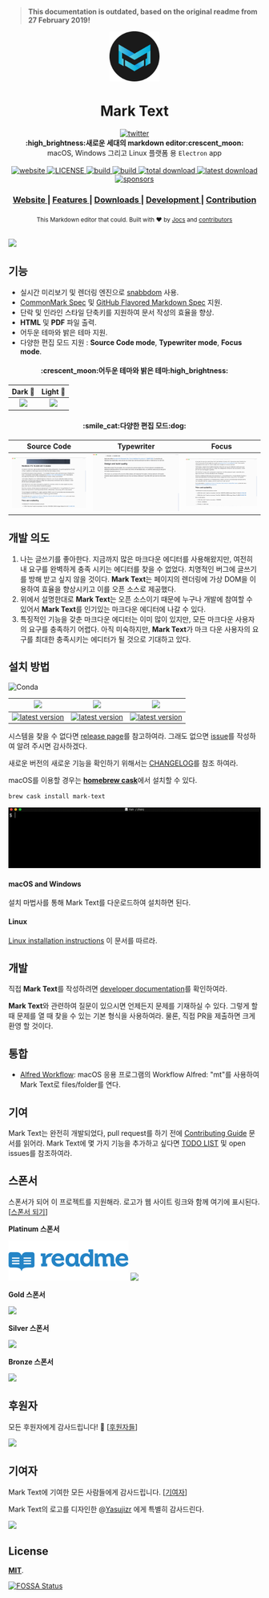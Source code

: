 > **This documentation is outdated, based on the original readme from 27 February 2019!**

<p align="center"><img src="../../static/logo-small.png" alt="mark text" width="100" height="100"></p>

<h1 align="center">Mark Text</h1>

<div align="center">
  <a href="https://twitter.com/intent/tweet?via=marktextme&url=https://github.com/marktext/marktext/&text=What%20do%20you%20want%20to%20say%20to%20me?&hashtags=happyMarkText">
    <img src="https://img.shields.io/twitter/url/https/github.com/marktext/marktext.svg?style=for-the-badge" alt="twitter">
  </a>
</div>
<div align="center">
  <strong>:high_brightness:새로운 세대의 markdown editor:crescent_moon:</strong>
</div>
<div align="center">
  macOS, Windows 그리고 Linux 플랫폼 용 <code>Electron</code> app
</div>

<br />

<div align="center">
  <!-- Version -->
  <a href="https://marktext.github.io/website">
    <img src="https://badge.fury.io/gh/jocs%2Fmarktext.svg" alt="website">
  </a>
  <!-- License -->
  <a href="../../LICENSE">
    <img src="https://img.shields.io/github/license/marktext/marktext.svg" alt="LICENSE">
  </a>
  <!-- Build Status -->
  <a href="https://travis-ci.org/marktext/marktext/">
    <img src="https://travis-ci.org/marktext/marktext.svg?branch=master" alt="build">
  </a>
  <a href="https://ci.appveyor.com/project/marktext/marktext/branch/master">
    <img src="https://ci.appveyor.com/api/projects/status/l4gxgydj0i95hmxg/branch/master?svg=true" alt="build">
  </a>
  <!-- Downloads total -->
  <a href="https://github.com/marktext/marktext/releases">
    <img src="https://img.shields.io/github/downloads/marktext/marktext/total.svg" alt="total download">
  </a>
  <!-- Downloads latest release -->
  <a href="https://github.com/marktext/marktext/releases/latest">
    <img src="https://img.shields.io/github/downloads/marktext/marktext/v0.15.1/total.svg" alt="latest download">
  </a>
  <!-- sponsors -->
  <a href="https://opencollective.com/marktext">
    <img src="https://opencollective.com/marktext/tiers/silver-sponsors/badge.svg?label=SilverSponsors&color=brightgreen" alt="sponsors">
  </a>
</div>

<div align="center">
  <h3>
    <a href="https://marktext.github.io/website">
      Website
    </a>
    <span> | </span>
    <a href="https://github.com/marktext/marktext#features">
      Features
    </a>
    <span> | </span>
    <a href="https://github.com/marktext/marktext#download-and-install">
      Downloads
    </a>
    <span> | </span>
    <a href="https://github.com/marktext/marktext#development">
      Development
    </a>
    <span> | </span>
    <a href="https://github.com/marktext/marktext#contribution">
      Contribution
    </a>
  </h3>
</div>

<div align="center">
  <sub>This Markdown editor that could. Built with ❤︎ by
    <a href="https://github.com/Jocs">Jocs</a> and
    <a href="https://github.com/marktext/marktext/graphs/contributors">
      contributors
    </a>
  </sub>
</div>

<br />

![](../../docs/marktext.gif)

## 기능

- 실시간 미리보기 및 렌더링 엔진으로 [snabbdom](https://github.com/snabbdom/snabbdom) 사용.
- [CommonMark Spec](https://spec.commonmark.org/0.29/) 및 [GitHub Flavored Markdown Spec](https://github.github.com/gfm/) 지원.
- 단락 및 인라인 스타일 단축키를 지원하여 문서 작성의 효율을 향상.
- **HTML** 및 **PDF** 파일 출력.
- 어두운 테마와 밝은 테마 지원.
- 다양한 편집 모드 지원 : **Source Code mode**, **Typewriter mode**, **Focus mode**.

<h4 align="center">:crescent_moon:어두운 테마와 밝은 테마:high_brightness:</h4>

| Dark :crescent_moon:                                               | Light :high_brightness:                                             |
|:------------------------------------------------------------------:|:-------------------------------------------------------------------:|
| ![](../../docs/dark.jpg) | ![](../../docs/light.jpg) |

<h4 align="center">:smile_cat:다양한 편집 모드:dog:</h4>

| Source Code                                                          | Typewriter                                                               | Focus                                                               |
|:--------------------------------------------------------------------:|:------------------------------------------------------------------------:|:-------------------------------------------------------------------:|
| ![](../../docs/source.gif) | ![](../../docs/typewriter.gif) | ![](../../docs/focus.gif) |

## 개발 의도

1. 나는 글쓰기를 좋아한다. 지금까지 많은 마크다운 에디터를 사용해왔지만, 여전히 내 요구를 완벽하게 충족 시키는 에디터를 찾을 수 없었다.  치명적인 버그에 글쓰기를 방해 받고 싶지 않을 것이다. **Mark Text**는 페이지의 렌더링에 가상 DOM을 이용하여 효율을 향상시키고 이를 오픈 소스로 제공했다.
2. 위에서 설명한대로 **Mark Text**는 오픈 소스이기 때문에 누구나 개발에 참여할 수 있어서 **Mark Text**를 인기있는 마크다운 에디터에 나갈 수 있다.
3. 특징적인 기능을 갖춘 마크다운 에디터는 이미 많이 있지만, 모든 마크다운 사용자의 요구를 충족하기 어렵다. 아직 미숙하지만, **Mark Text**가 마크 다운 사용자의 요구를 최대한 충족시키는 에디터가 될 것으로 기대하고 있다.

## 설치 방법

![Conda](https://img.shields.io/conda/pn/conda-forge/python.svg?style=for-the-badge)

| ![]( https://github.com/ryanoasis/nerd-fonts/wiki/screenshots/v1.0.x/mac-pass-sm.png)                                                                                                             | ![]( https://github.com/ryanoasis/nerd-fonts/wiki/screenshots/v1.0.x/windows-pass-sm.png)                                                                                                                     | ![]( https://github.com/ryanoasis/nerd-fonts/wiki/screenshots/v1.0.x/linux-pass-sm.png)                                                                                                                                   |
|:-------------------------------------------------------------------------------------------------------------------------------------------------------------------------------------------------:|:-------------------------------------------------------------------------------------------------------------------------------------------------------------------------------------------------------------:|:-------------------------------------------------------------------------------------------------------------------------------------------------------------------------------------------------------------------------:|
| [![latest version](https://img.shields.io/github/downloads/marktext/marktext/latest/marktext-0.15.1.dmg.svg)](https://github.com/marktext/marktext/releases/download/v0.15.1/marktext-0.15.1.dmg) | [![latest version](https://img.shields.io/github/downloads/marktext/marktext/latest/marktext-setup-0.15.1.exe.svg)](https://github.com/marktext/marktext/releases/download/v0.15.1/marktext-setup-0.15.1.exe) | [![latest version](https://img.shields.io/github/downloads/marktext/marktext/latest/marktext-0.15.1-x86_64.AppImage.svg)](https://github.com/marktext/marktext/releases/download/v0.15.1/marktext-0.15.1-x86_64.AppImage) |

시스템을 찾을 수 없다면 [release page](https://github.com/marktext/marktext/releases/latest)를 참고하여라. 그래도 없으면 [issue](https://github.com/marktext/marktext/issues)를 작성하여 알려 주시면 감사하겠다.

새로운 버전의 새로운 기능을 확인하기 위해서는 [CHANGELOG](../../.github/CHANGELOG.md)를 참조 하여라.

macOS를 이용할 경우는  [**homebrew cask**](https://github.com/caskroom/homebrew-cask)에서 설치할 수 있다.

```bash
brew cask install mark-text
```

![](../../docs/brew-cask.gif)

#### macOS and Windows

설치 마법사를 통해 Mark Text를 다운로드하여 설치하면 된다.
#### Linux

[Linux installation instructions](../../docs/LINUX.md) 이 문서를 따르라.

## 개발

직접 **Mark Text**를 작성하려면 [developer documentation](../../CONTRIBUTING.md#build-instructions)를 확인하여라.

**Mark Text**와 관련하여 질문이 있으시면 언제든지 문제를 기재하실 수 있다. 그렇게 할 때 문제를 열 때 찾을 수 있는 기본 형식을 사용하여라. 물론, 직접 PR을 제출하면 크게 환영 할 것이다.

## 통합

- [Alfred Workflow](http://www.packal.org/workflow/mark-text): macOS 응용 프로그램의 Workflow Alfred: "mt"를 사용하여 Mark Text로 files/folder를 연다.

## 기여

Mark Text는 완전히 개발되었다,  pull request를 하기 전에 [Contributing Guide](../../CONTRIBUTING.md) 문서를 읽어라. Mark Text에 몇 가지 기능을 추가하고 싶다면 [TODO LIST](../../.github/TODOLIST.md) 및 open issues를 참조하여라.

## 스폰서

스폰서가 되어 이 프로젝트를 지원해라. 로고가 웹 사이트 링크와 함께 여기에 표시된다. [[스폰서 되기](https://opencollective.com/marktext#platinum-sponsors)]

**Platinum 스폰서**

<a href="https://readme.io" target="_blank"><img src="../../docs/sponsor/readme.png" /></a>
<a href="https://opencollective.com/marktext#platinum-sponsors">
  <img src="https://opencollective.com/marktext/tiers/platinum-sponsors.svg?avatarHeight=36&width=600">
</a>

**Gold 스폰서**

<a href="https://opencollective.com/marktext#platinum-sponsors">
  <img src="https://opencollective.com/marktext/tiers/gold-sponsors.svg?avatarHeight=36&width=600">
</a>

**Silver 스폰서**

<a href="https://opencollective.com/marktext#platinum-sponsors">
  <img src="https://opencollective.com/marktext/tiers/silver-sponsors.svg?avatarHeight=36&width=600">
</a>

**Bronze 스폰서**

<a href="https://opencollective.com/marktext#platinum-sponsors">
  <img src="https://opencollective.com/marktext/tiers/bronze-sponsors.svg?avatarHeight=36&width=600">
</a>

## 후원자

모든 후원자에게 감사드립니다! 🙏 [[후원자들](https://opencollective.com/marktext#backers)]

<a href="https://opencollective.com/marktext#backers">
  <img src="https://opencollective.com/marktext/tiers/backer.svg?avatarHeight=36&width=600">
</a>

## 기여자

Mark Text에 기여한 모든 사람들에게 감사드립니다. [[기여자](https://github.com/marktext/marktext/graphs/contributors)]

Mark Text의 로고를 디자인한 @[Yasujizr](https://github.com/Yasujizr) 에게 특별히 감사드린다.

<a href="https://github.com/marktext/marktext/graphs/contributors"><img src="https://opencollective.com/marktext/contributors.svg?width=890" /></a>


## License

[**MIT**](../../LICENSE).

[![FOSSA Status](https://app.fossa.io/api/projects/git%2Bgithub.com%2Fmarktext%2Fmarktext.svg?type=large)](https://app.fossa.io/projects/git%2Bgithub.com%2Fmarktext%2Fmarktext?ref=badge_large)
